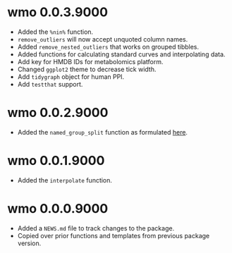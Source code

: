 # wmo 0.0.3.9000

* Added the `%nin%` function. 
* `remove_outliers` will now accept unquoted column names.
* Added `remove_nested_outliers` that works on grouped tibbles.
* Added functions for calculating standard curves and interpolating data.
* Add key for HMDB IDs for metabolomics platform.
* Changed `ggplot2` theme to decrease tick width.
* Add `tidygraph` object for human PPI.
* Add `testthat` support.

# wmo 0.0.2.9000

* Added the `named_group_split` function as formulated [here](https://github.com/tidyverse/dplyr/issues/4223).

# wmo 0.0.1.9000

* Added the `interpolate` function. 

# wmo 0.0.0.9000

* Added a `NEWS.md` file to track changes to the package.
* Copied over prior functions and templates from previous package version.



